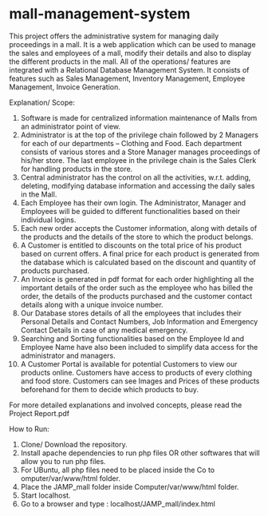 # mall-management-system
This project offers the administrative system for managing daily proceedings in a mall.
It is a web application which can be used to manage the sales and employees of a mall, modify their details and also to display the different products in the mall.
All of the operations/ features are integrated with a Relational Database Management System.
It consists of features such as Sales Management, Inventory Management, Employee Management, Invoice Generation.

Explanation/ Scope:
1. Software is made for centralized information maintenance of Malls from an administrator point of view.
2. Administrator is at the top of the privilege chain followed by 2 Managers for each of our departments – Clothing and Food. Each department consists of various stores and a Store Manager manages proceedings of his/her store. The last employee in the privilege chain is the Sales Clerk for handling products in the store.
3. Central administrator has the control on all the activities, w.r.t. adding, deleting, modifying database information and accessing the daily sales in the Mall.
4. Each Employee has their own login. The Administrator, Manager and Employees will be guided to different functionalities based on their individual logins.
5. Each new order accepts the Customer information, along with details of the products and the details of the store to which the product belongs.
6. A Customer is entitled to discounts on the total price of his product based on current offers. A final price for each product is generated from the database which is calculated based on the discount and quantity of products purchased.
7. An Invoice is generated in pdf format for each order highlighting all the important details of the order such as the employee who has billed the order, the details of the products purchased and the customer contact details along with a unique invoice number.
8. Our Database stores details of all the employees that includes their Personal Details and Contact Numbers, Job Information and Emergency Contact Details in case of any medical emergency.
9. Searching and Sorting functionalities based on the Employee Id and Employee Name have also been included to simplify data access for the administrator and managers.
10. A Customer Portal is available for potential Customers to view our products online. Customers have access to products of every clothing and food store. Customers can see Images and Prices of these products beforehand for them to decide which products to buy.

For more detailed explanations and involved concepts, please read the Project Report.pdf

How to Run:
1. Clone/ Download the repository.
2. Install apache dependencies to run php files OR other softwares that will allow you to run php files.
3. For UBuntu, all php files need to be placed inside the Co to omputer/var/www/html folder.
4. Place the JAMP_mall folder inside Computer/var/www/html folder.
5. Start localhost.
6. Go to a browser and type : localhost/JAMP_mall/index.html
